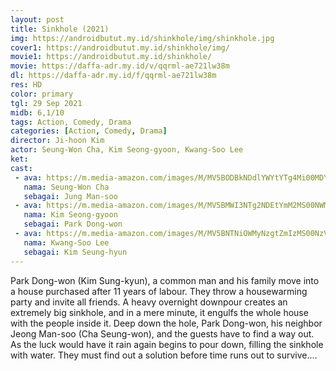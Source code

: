 ```yaml
---
layout: post
title: Sinkhole (2021)
img: https://androidbutut.my.id/shinkhole/img/shinkhole.jpg
cover1: https://androidbutut.my.id/shinkhole/img/
movie1: https://androidbutut.my.id/shinkhole/
movie: https://daffa-adr.my.id/v/qqrml-ae721lw38m
dl: https://daffa-adr.my.id/f/qqrml-ae721lw38m
res: HD
color: primary
tgl: 29 Sep 2021
midb: 6,1/10
tags: Action, Comedy, Drama
categories: [Action, Comedy, Drama]
director: Ji-hoon Kim
actor: Seung-Won Cha, Kim Seong-gyoon, Kwang-Soo Lee
ket: 
cast:
 - ava: https://m.media-amazon.com/images/M/MV5BODBkNDdlYWYtYTg4Mi00MDY2LWJiNDYtZDk4ZjkyZjgxMzA2L2ltYWdlXkEyXkFqcGdeQXVyMjIyNzU0OA@@._V1_QL75_UX140_CR0,12,140,140_.jpg
   nama: Seung-Won Cha
   sebagai: Jung Man-soo
 - ava: https://m.media-amazon.com/images/M/MV5BMWI3NTg2NDEtYmM2MS00NWM2LWFkNzUtOWRmMWM0NTc0ZGZhXkEyXkFqcGdeQXVyNDY5MjMyNTg@._V1_QL75_UX140_CR0,13,140,140_.jpg
   nama: Kim Seong-gyoon
   sebagai: Park Dong-won
 - ava: https://m.media-amazon.com/images/M/MV5BNTNiOWMyNzgtZmIzMS00NzVhLWExYjctOWY5YWY4ZjljZTdmXkEyXkFqcGdeQXVyNTM3MDMyMDQ@._V1_QL75_UY140_CR55,0,140,140_.jpg
   nama: Kwang-Soo Lee
   sebagai: Kim Seung-hyun
---
```


Park Dong-won (Kim Sung-kyun), a common man and his family move into a house purchased after 11 years of labour. They throw a housewarming party and invite all friends. A heavy overnight downpour creates an extremely big sinkhole, and in a mere minute, it engulfs the whole house with the people inside it. Deep down the hole, Park Dong-won, his neighbor Jeong Man-soo (Cha Seung-won), and the guests have to find a way out. As the luck would have it rain again begins to pour down, filling the sinkhole with water. They must find out a solution before time runs out to survive....
